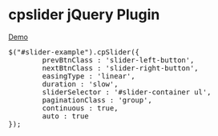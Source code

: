 cpslider jQuery Plugin
======================



<a href="http://cpslider.chrispassas.com/" target="_blank">Demo</a>

<pre>
$("#slider-example").cpSlider({
  		prevBtnClass : 'slider-left-button',
		nextBtnClass : 'slider-right-button',
		easingType : 'linear',
		duration : 'slow',
		sliderSelector : '#slider-container ul',
		paginationClass : 'group',
		continuous : true,
		auto : true
});
</pre>
